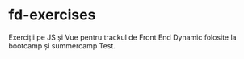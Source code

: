 # fd-exercises
Exerciții pe JS și Vue pentru trackul de Front End Dynamic folosite la bootcamp și summercamp
Test.
